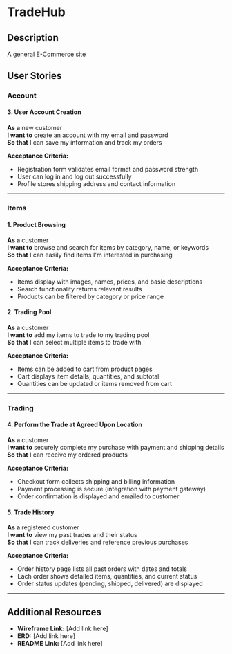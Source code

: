 # TradeHub

## Description
A general E-Commerce site

## User Stories

### Account

#### 3. User Account Creation
**As a** new customer  
**I want to** create an account with my email and password  
**So that** I can save my information and track my orders

**Acceptance Criteria:**
- Registration form validates email format and password strength
- User can log in and log out successfully
- Profile stores shipping address and contact information

---

### Items

#### 1. Product Browsing
**As a** customer  
**I want to** browse and search for items by category, name, or keywords  
**So that** I can easily find items I'm interested in purchasing

**Acceptance Criteria:**
- Items display with images, names, prices, and basic descriptions
- Search functionality returns relevant results
- Products can be filtered by category or price range

#### 2. Trading Pool
**As a** customer  
**I want to** add my items to trade to my trading pool  
**So that** I can select multiple items to trade with

**Acceptance Criteria:**
- Items can be added to cart from product pages
- Cart displays item details, quantities, and subtotal
- Quantities can be updated or items removed from cart

---

### Trading

#### 4. Perform the Trade at Agreed Upon Location
**As a** customer  
**I want to** securely complete my purchase with payment and shipping details  
**So that** I can receive my ordered products

**Acceptance Criteria:**
- Checkout form collects shipping and billing information
- Payment processing is secure (integration with payment gateway)
- Order confirmation is displayed and emailed to customer

#### 5. Trade History
**As a** registered customer  
**I want to** view my past trades and their status  
**So that** I can track deliveries and reference previous purchases

**Acceptance Criteria:**
- Order history page lists all past orders with dates and totals
- Each order shows detailed items, quantities, and current status
- Order status updates (pending, shipped, delivered) are displayed

---

## Additional Resources

- **Wireframe Link:** [Add link here]
- **ERD:** [Add link here]
- **README Link:** [Add link here]